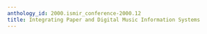 ```yaml
---
anthology_id: 2000.ismir_conference-2000.12
title: Integrating Paper and Digital Music Information Systems
---
```

